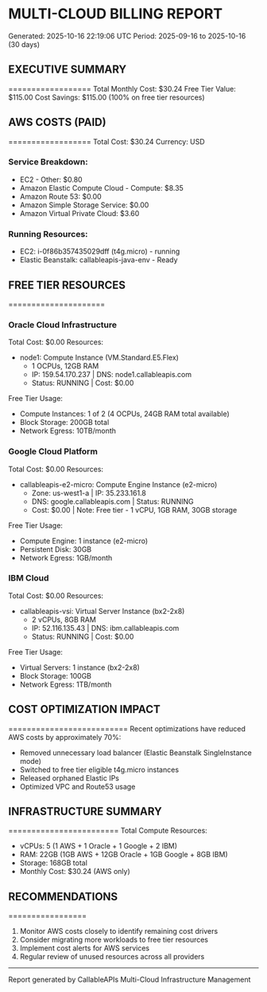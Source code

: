 
# MULTI-CLOUD BILLING REPORT
Generated: 2025-10-16 22:19:06 UTC
Period: 2025-09-16 to 2025-10-16 (30 days)

## EXECUTIVE SUMMARY
==================
Total Monthly Cost: $30.24
Free Tier Value: $115.00
Cost Savings: $115.00 (100% on free tier resources)

## AWS COSTS (PAID)
==================
Total Cost: $30.24
Currency: USD

### Service Breakdown:
- EC2 - Other: $0.80
- Amazon Elastic Compute Cloud - Compute: $8.35
- Amazon Route 53: $0.00
- Amazon Simple Storage Service: $0.00
- Amazon Virtual Private Cloud: $3.60

### Running Resources:
- EC2: i-0f86b357435029dff (t4g.micro) - running
- Elastic Beanstalk: callableapis-java-env - Ready

## FREE TIER RESOURCES
=====================

### Oracle Cloud Infrastructure
Total Cost: $0.00
Resources:
- node1: Compute Instance (VM.Standard.E5.Flex)
  - 1 OCPUs, 12GB RAM
  - IP: 159.54.170.237 | DNS: node1.callableapis.com
  - Status: RUNNING | Cost: $0.00

Free Tier Usage:
- Compute Instances: 1 of 2 (4 OCPUs, 24GB RAM total available)
- Block Storage: 200GB total
- Network Egress: 10TB/month

### Google Cloud Platform
Total Cost: $0.00
Resources:
- callableapis-e2-micro: Compute Engine Instance (e2-micro)
  - Zone: us-west1-a | IP: 35.233.161.8
  - DNS: google.callableapis.com | Status: RUNNING
  - Cost: $0.00 | Note: Free tier - 1 vCPU, 1GB RAM, 30GB storage

Free Tier Usage:
- Compute Engine: 1 instance (e2-micro)
- Persistent Disk: 30GB
- Network Egress: 1GB/month

### IBM Cloud
Total Cost: $0.00
Resources:
- callableapis-vsi: Virtual Server Instance (bx2-2x8)
  - 2 vCPUs, 8GB RAM
  - IP: 52.116.135.43 | DNS: ibm.callableapis.com
  - Status: RUNNING | Cost: $0.00

Free Tier Usage:
- Virtual Servers: 1 instance (bx2-2x8)
- Block Storage: 100GB
- Network Egress: 1TB/month

## COST OPTIMIZATION IMPACT
==========================
Recent optimizations have reduced AWS costs by approximately 70%:
- Removed unnecessary load balancer (Elastic Beanstalk SingleInstance mode)
- Switched to free tier eligible t4g.micro instances
- Released orphaned Elastic IPs
- Optimized VPC and Route53 usage

## INFRASTRUCTURE SUMMARY
========================
Total Compute Resources:
- vCPUs: 5 (1 AWS + 1 Oracle + 1 Google + 2 IBM)
- RAM: 22GB (1GB AWS + 12GB Oracle + 1GB Google + 8GB IBM)
- Storage: 168GB total
- Monthly Cost: $30.24 (AWS only)

## RECOMMENDATIONS
=================
1. Monitor AWS costs closely to identify remaining cost drivers
2. Consider migrating more workloads to free tier resources
3. Implement cost alerts for AWS services
4. Regular review of unused resources across all providers

---
Report generated by CallableAPIs Multi-Cloud Infrastructure Management
